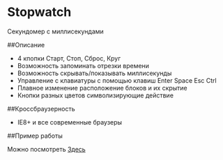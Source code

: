 Stopwatch
=========

Секундомер с миллисекундами

##Описание

 - 4 кпопки Старт, Стоп, Сброс, Круг
 - Возможность запоминать отрезки времени
 - Возможность скрывать/показывать миллисекунды
 - Управление с клавиатуры с помощью клавиш Enter Space Esc Ctrl
 - Плавное изменение расположение блоков и их скрытие
 - Кнопки разных цветов символизирующие действие

##Кроссбраузерность

 - IE8+ и все современные браузеры

##Пример работы

Можно посмотреть <a href="http://example.web-ulyanov.ru/frontend/Stopwatch/">Здесь</a>
